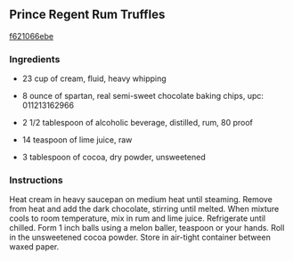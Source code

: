 ## Prince Regent Rum Truffles

[f621066ebe](http://www.food.com/recipe/prince-regent-rum-truffles-484711)

### Ingredients

 - 23 cup of cream, fluid, heavy whipping

 - 8 ounce of spartan, real semi-sweet chocolate baking chips, upc: 011213162966

 - 2 1/2 tablespoon of alcoholic beverage, distilled, rum, 80 proof

 - 14 teaspoon of lime juice, raw

 - 3 tablespoon of cocoa, dry powder, unsweetened

### Instructions

Heat cream in heavy saucepan on medium heat until steaming. Remove from heat and add the dark chocolate, stirring until melted. When mixture cools to room temperature, mix in rum and lime juice. Refrigerate until chilled. Form 1 inch balls using a melon baller, teaspoon or your hands. Roll in the unsweetened cocoa powder. Store in air-tight container between waxed paper.
